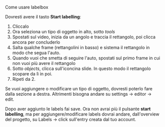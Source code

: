 Come usare labelbox

Dovresti avere il tasto **Start labelling**:
1. Cliccalo
2. Ora seleziona un tipo di oggetto in alto, sotto *tools*
3. Spostati sul video, inizia da un angolo e traccia il rettangolo, poi clicca ancora per concluderlo
4. Salta qualche frame (rettangolini in basso) e sistema il rettangolo in modo che segua l'auto.
5. Quando vuoi che smetta di seguire l'auto, spostati sul primo frame in cui non vuoi più avere il rettangolo
6. Sotto *objects*, clicca sull'iconcina slide. In questo modo il rettangolo scopare da lì in poi.
7. Ripeti da 2.

Se vuoi aggiungere o modificare un tipo di oggetto, dovresti poterlo fare dalla sezione a destra. Altrimenti bisogna andare su settings -> editor -> edit.

Dopo aver aggiunto le labels fai save. Ora non avrai più il pulsante **start labelling**,
ma per aggiungere/modificare labels dovrai andare, dall'overview del progetto, su Labels -> click sull'entry creata dal tuo account.
